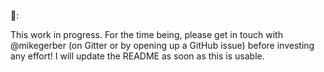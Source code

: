 🚧:

This work in progress. For the time being, please get in touch with @mikegerber
(on Gitter or by opening up a GitHub issue) before investing any effort! I will
update the README as soon as this is usable.
